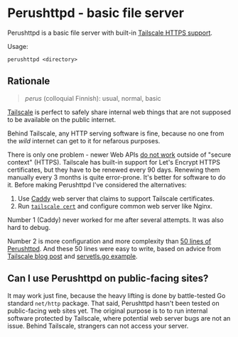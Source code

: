 # Perushttpd - basic file server

Perushttpd is a basic file server with built-in [Tailscale HTTPS support](https://tailscale.com/kb/1153/enabling-https).

Usage:

```
perushttpd <directory>
```

## Rationale

> *perus* (colloquial Finnish): usual, normal, basic

[Tailscale](https://tailscale.com/) is perfect to safely share internal web things that are not supposed to be available on the public internet.

Behind Tailscale, any HTTP serving software is fine, because no one from the *wild* internet can get to it for nefarous purposes.

There is only one problem - newer Web APIs [do not work](https://developer.mozilla.org/en-US/docs/Web/Security/Secure_Contexts/features_restricted_to_secure_contexts) outside of "secure context" (HTTPS). Tailscale has built-in support for Let's Encrypt HTTPS certificates, but they have to be renewed every 90 days. Renewing them manually every 3 months is quite error-prone. It's better for software to do it. Before making Perushttpd I've considered the alternatives:

1. Use [Caddy](https://caddyserver.com/) web server that claims to support Tailscale certificates.
2. Run [`tailscale cert`](https://tailscale.com/kb/1080/cli#cert) and configure common web server like Nginx.

Number 1 (Caddy) never worked for me after several attempts. It was also hard to debug.

Number 2 is more configuration and more complexity than [50 lines of Perushttpd](https://github.com/shamrin/perushttpd/blob/master/main.go). And these 50 lines were easy to write, based on advice from [Tailscale blog post](https://tailscale.com/blog/tls-certs) and [servetls.go example](https://github.com/tailscale/tailscale/blob/main/client/tailscale/example/servetls/servetls.go).

## Can I use Perushttpd on public-facing sites?

It may work just fine, because the heavy lifting is done by battle-tested Go standard `net/http` package. That said, Perushttpd hasn't been tested on public-facing web sites yet. The original purpose is to to run internal software protected by Tailscale, where potential web server bugs are not an issue. Behind Tailscale, strangers can not access your server.
